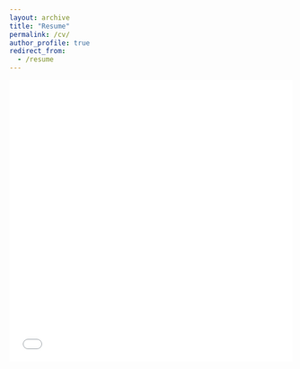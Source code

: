 ```yaml
---
layout: archive
title: "Resume"
permalink: /cv/
author_profile: true
redirect_from:
  - /resume
---
```


<iframe src="../files/pdf/trevor_vincent_resume.pdf" width="100%" height="500" frameborder="no" border="0" marginwidth="0" marginheight="0"></iframe>
